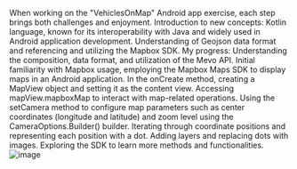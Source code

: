 When working on the "VehiclesOnMap" Android app exercise, each step brings both challenges and enjoyment.
Introduction to new concepts:
Kotlin language, known for its interoperability with Java and widely used in Android application development.
Understanding of Geojson data format and referencing and utilizing the Mapbox SDK.
My progress:
Understanding the composition, data format, and utilization of the Mevo API.
Initial familiarity with Mapbox usage, employing the Mapbox Maps SDK to display maps in an Android application.
In the onCreate method, creating a MapView object and setting it as the content view.
Accessing mapView.mapboxMap to interact with map-related operations.
Using the setCamera method to configure map parameters such as center coordinates (longitude and latitude) and zoom level using the CameraOptions.Builder() builder.
Iterating through coordinate positions and representing each position with a dot.
Adding layers and replacing dots with images.
Exploring the SDK to learn more methods and functionalities.
![image](https://github.com/user-attachments/assets/11fa1d20-b3ac-4be1-b161-b61b2aa78f87)
